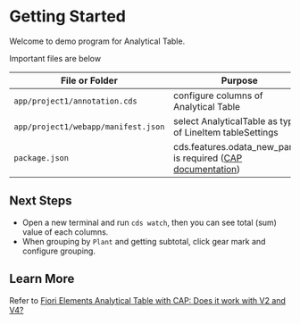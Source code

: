 # Getting Started

Welcome to demo program for Analytical Table.

Important files are below

File or Folder | Purpose
---------|----------
`app/project1/annotation.cds` | configure columns of Analytical Table 
`app/project1/webapp/manifest.json` | select AnalyticalTable as type of LineItem tableSettings
`package.json` | cds.features.odata_new_parser is required ([CAP documentation](https://cap.cloud.sap/docs/advanced/odata#transformations))


## Next Steps

- Open a new terminal and run `cds watch`, then you can see total (sum) value of each columns.
- When grouping by `Plant` and getting subtotal, click gear mark and configure grouping.

## Learn More

Refer to [Fiori Elements Analytical Table with CAP: Does it work with V2 and V4?](https://community.sap.com/t5/technology-blogs-by-members/fiori-elements-analytical-table-with-cap-does-it-work-with-v2-and-v4/ba-p/13565008)
